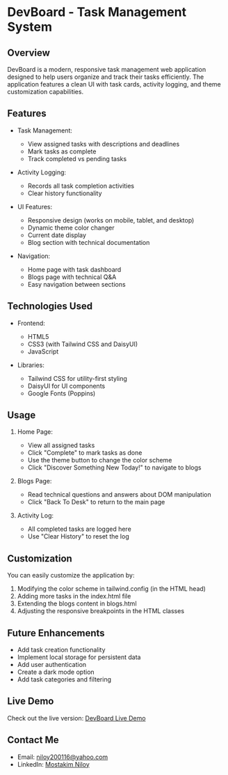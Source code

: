 # DevBoard - Task Management System

## Overview

DevBoard is a modern, responsive task management web application designed to help users organize and track their tasks efficiently. The application features a clean UI with task cards, activity logging, and theme customization capabilities.

## Features

- Task Management:
  - View assigned tasks with descriptions and deadlines
  - Mark tasks as complete
  - Track completed vs pending tasks

- Activity Logging:
  - Records all task completion activities
  - Clear history functionality

- UI Features:
  - Responsive design (works on mobile, tablet, and desktop)
  - Dynamic theme color changer
  - Current date display
  - Blog section with technical documentation

- Navigation:
  - Home page with task dashboard
  - Blogs page with technical Q&A
  - Easy navigation between sections

## Technologies Used

- Frontend:
  - HTML5
  - CSS3 (with Tailwind CSS and DaisyUI)
  - JavaScript

- Libraries:
  - Tailwind CSS for utility-first styling
  - DaisyUI for UI components
  - Google Fonts (Poppins)

## Usage

1. Home Page:
   - View all assigned tasks
   - Click "Complete" to mark tasks as done
   - Use the theme button to change the color scheme
   - Click "Discover Something New Today!" to navigate to blogs

2. Blogs Page:
   - Read technical questions and answers about DOM manipulation
   - Click "Back To Desk" to return to the main page

3. Activity Log:
   - All completed tasks are logged here
   - Use "Clear History" to reset the log

## Customization

You can easily customize the application by:

1. Modifying the color scheme in tailwind.config (in the HTML head)
2. Adding more tasks in the index.html file
3. Extending the blogs content in blogs.html
4. Adjusting the responsive breakpoints in the HTML classes

## Future Enhancements

- Add task creation functionality
- Implement local storage for persistent data
- Add user authentication
- Create a dark mode option
- Add task categories and filtering

## Live Demo

Check out the live version: [DevBoard Live Demo](https://niloy200119.github.io/dev-board/)

## Contact Me

- Email: [niloy200116@yahoo.com](mailto:niloy200116@yahoo.com)
- LinkedIn: [Mostakim Niloy](https://www.linkedin.com/in/mostakim-niloy-abm200119)